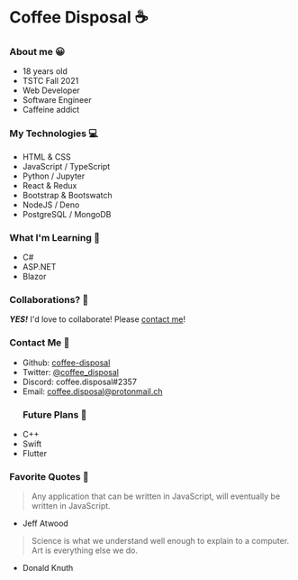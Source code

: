 # Coffee Disposal ☕
  ### About me 😀
- 18 years old
- TSTC Fall 2021
- Web Developer
- Software Engineer
- Caffeine addict
### My Technologies 💻
- HTML & CSS
- JavaScript / TypeScript
- Python / Jupyter
- React & Redux
- Bootstrap & Bootswatch
- NodeJS / Deno
- PostgreSQL / MongoDB  
### What I'm Learning 📒
- C#
- ASP.NET
- Blazor
### Collaborations? 👀
_**YES!**_ I'd love to collaborate! Please [contact me](#contact-me-)!
### Contact Me 📧
- Github: [coffee-disposal](https://github.com/coffee-disposal)
- Twitter: [@coffee_disposal](https://twitter.com/coffee_disposal)
- Discord: coffee.disposal#2357
- Email: coffee.disposal@protonmail.ch
  ### Future Plans 📆
- C++
- Swift
- Flutter
### Favorite Quotes 📌
> Any application that can be written in JavaScript, will eventually be written in JavaScript.
- Jeff Atwood
> Science is what we understand well enough to explain to a computer. Art is everything else we do.
- Donald Knuth
